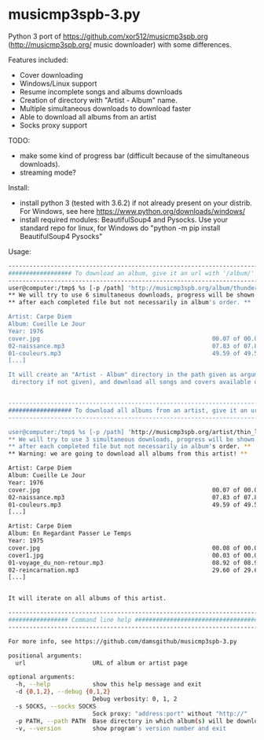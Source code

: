 # musicmp3spb-3.py
Python 3 port of https://github.com/xor512/musicmp3spb.org (http://musicmp3spb.org/ music downloader) with some differences.

Features included:
* Cover downloading
* Windows/Linux support
* Resume incomplete songs and albums downloads
* Creation of directory with "Artist - Album" name.
* Multiple simultaneous downloads to download faster
* Able to download all albums from an artist
* Socks proxy support


TODO:
* make some kind of progress bar (difficult because of the simultaneous downloads).
* streaming mode?

Install:
* install python 3 (tested with 3.6.2) if not already present on your distrib. For Windows, see here https://www.python.org/downloads/windows/
* install required modules: BeautifulSoup4 and Pysocks. Use your standard repo for linux, for Windows do "python -m pip install BeautifulSoup4 Pysocks"

Usage:

```sh
------------------------------------------------------------------------------------------------------------------
################## To download an album, give it an url with '/album/' in it #####################################
------------------------------------------------------------------------------------------------------------------
user@computer:/tmp$ %s [-p /path] 'http://musicmp3spb.org/album/thunder_and_lightning.html'
** We will try to use 6 simultaneous downloads, progress will be shown **
** after each completed file but not necessarily in album's order. **

Artist: Carpe Diem
Album: Cueille Le Jour
Year: 1976
cover.jpg                                                 00.07 of 00.07 MB [100%] (file downloaded and complete)
02-naissance.mp3                                          07.83 of 07.83 MB [100%] (file downloaded and complete)
01-couleurs.mp3                                           49.59 of 49.59 MB [100%] (file downloaded and complete)
[...]

It will create an "Artist - Album" directory in the path given as argument (or else in current
 directory if not given), and download all songs and covers available on that page.


------------------------------------------------------------------------------------------------------------------
################## To download all albums from an artist, give it an url with '/artist/' in it ###################
------------------------------------------------------------------------------------------------------------------

user@computer:/tmp$ %s [-p /path] 'http://musicmp3spb.org/artist/thin_lizzy.html'
** We will try to use 3 simultaneous downloads, progress will be shown **
** after each completed file but not necessarily in album's order. **
** Warning: we are going to download all albums from this artist! **

Artist: Carpe Diem
Album: Cueille Le Jour
Year: 1976
cover.jpg                                                 00.07 of 00.07 MB [100%] (file downloaded and complete)
02-naissance.mp3                                          07.83 of 07.83 MB [100%] (file downloaded and complete)
01-couleurs.mp3                                           49.59 of 49.59 MB [100%] (file downloaded and complete)
[...]

Artist: Carpe Diem
Album: En Regardant Passer Le Temps
Year: 1975
cover.jpg                                                 00.08 of 00.08 MB [100%] (file downloaded and complete)
cover1.jpg                                                00.03 of 00.03 MB [100%] (file downloaded and complete)
01-voyage_du_non-retour.mp3                               08.92 of 08.92 MB [100%] (file downloaded and complete)
02-reincarnation.mp3                                      29.60 of 29.60 MB [100%] (file downloaded and complete)
[...]


It will iterate on all albums of this artist.

------------------------------------------------------------------------------------------------------------------
################# Command line help ##############################################################################
------------------------------------------------------------------------------------------------------------------

For more info, see https://github.com/damsgithub/musicmp3spb-3.py

positional arguments:
  url                   URL of album or artist page

optional arguments:
  -h, --help            show this help message and exit
  -d {0,1,2}, --debug {0,1,2}
                        Debug verbosity: 0, 1, 2
  -s SOCKS, --socks SOCKS
                        Sock proxy: "address:port" without "http://"
  -p PATH, --path PATH  Base directory in which album(s) will be downloaded. Defaults to current directory
  -v, --version         show program's version number and exit
```

